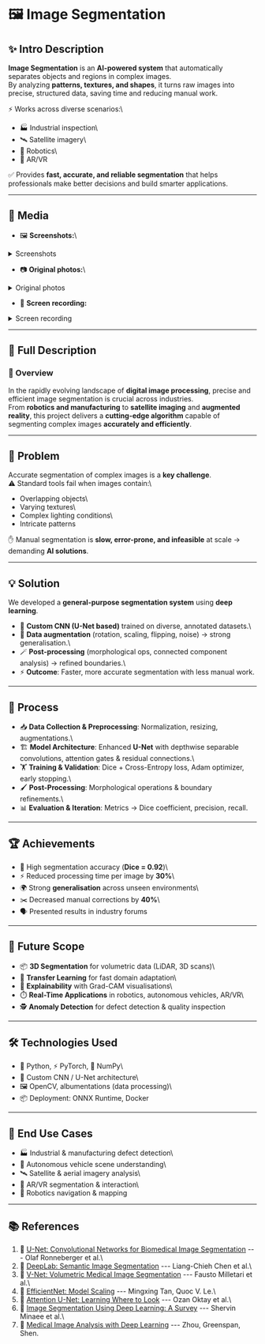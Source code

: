 # 🖼️ Image Segmentation

## ✨ Intro Description

**Image Segmentation** is an **AI-powered system** that automatically
separates objects and regions in complex images.\
By analyzing **patterns, textures, and shapes**, it turns raw images
into precise, structured data, saving time and reducing manual work.

⚡ Works across diverse scenarios:\
- 🏭 Industrial inspection\
- 🛰️ Satellite imagery\
- 🤖 Robotics\
- 🥽 AR/VR

✅ Provides **fast, accurate, and reliable segmentation** that helps
professionals make better decisions and build smarter applications.

------------------------------------------------------------------------

## 📸 Media

-   🖼️ **Screenshots:**\

<details>
    <summary>Screenshots</summary>
    <table>
        <tbody>
            <tr>
                <td><img src="./img/img-1.png" alt="image"></td>
                <td><img src="./img/img-2.png" alt="image"></td>
            </tr>
            <tr>
                <td><img src="./img/img-3.png" alt="image"></td>
                <td><img src="./img/img-4.png" alt="image"></td>
            </tr>
            <tr>
                <td><img src="./img/img-5.png" alt="image"></td>
                <td><img src="./img/img-6.png" alt="image"></td>
            </tr>
            <tr>
                <td><img src="./img/img-7.png" alt="image"></td>
                <td><img src="./img/img-8.png" alt="image"></td>
            </tr>
            <tr>
                <td><img src="./img/img-9.png" alt="image"></td>
                <td><img src="./img/img-10.png" alt="image"></td>
            </tr>
            <tr>
                <td><img src="./img/img-11.png" alt="image"></td>
                <td><img src="./img/img-12.png" alt="image"></td>
            </tr>
            <tr>
                <td><img src="./img/img-13.png" alt="image"></td>
                <td><img src="./img/img-14.png" alt="image"></td>
            </tr>
            <tr>
                <td><img src="./img/img-15.png" alt="image"></td>
                <td><img src="./img/img-16.png" alt="image"></td>
            </tr>
            <tr>
                <td><img src="./img/img-17.png" alt="image"></td>
                <td><img src="./img/img-18.png" alt="image"></td>
            </tr>
            <tr>
                <td><img src="./img/img-19.png" alt="image"></td>
                <td><img src="./img/img-20.png" alt="image"></td>
            </tr>
            <tr>
                <td><img src="./img/img-21.png" alt="image"></td>
            </tr>
        </tbody>
    </table>
</details>

-   📷 **Original photos:**\

<details>
    <summary>Original photos</summary>
    <table>
        <tbody>
            <tr>
                <td><img src="./img/img-22.jpg" alt="image"></td>
                <td><img src="./img/img-23.jpg" alt="image"></td>
            </tr>
            <tr>
                <td><img src="./img/img-24.png" alt="image"></td>
            </tr>
        </tbody>
    </table>
</details>

-   🎥 **Screen recording:** 

<details>
    <summary>Screen recording</summary>
    <table>
        <tbody>
            <tr>
                <td>
                    <video src="https://github.com/user-attachments/assets/9fd51893-a2bb-44e8-83f7-72a595ef1da9" controls preload>
                        Your browser does not support the video tag.
                    </video>
                </td>
                <td>
                    <video src="https://github.com/user-attachments/assets/d299b0f2-0cc8-4a4b-b354-06636892f32e" controls preload>
                        Your browser does not support the video tag.
                    </video>
                </td>
            </tr>
            <tr>
                <td>
                    <video src="https://github.com/user-attachments/assets/148ce412-a41a-420d-9753-d554cbcbab1a" controls preload>
                        Your browser does not support the video tag.
                    </video>
                </td>
                <td>
                    <video src="https://github.com/user-attachments/assets/144aec35-9934-40be-a795-b114a8682a16" controls preload>
                        Your browser does not support the video tag.
                    </video>
                </td>
            </tr>
        </tbody>
    </table>
</details>

------------------------------------------------------------------------

## 📜 Full Description

### 🔎 Overview

In the rapidly evolving landscape of **digital image processing**,
precise and efficient image segmentation is crucial across industries.\
From **robotics and manufacturing** to **satellite imaging** and
**augmented reality**, this project delivers a **cutting-edge
algorithm** capable of segmenting complex images **accurately and
efficiently**.

------------------------------------------------------------------------

## 🚧 Problem

Accurate segmentation of complex images is a **key challenge**.\
⚠️ Standard tools fail when images contain:\
- Overlapping objects\
- Varying textures\
- Complex lighting conditions\
- Intricate patterns

✋ Manual segmentation is **slow, error-prone, and infeasible** at scale
→ demanding **AI solutions**.

------------------------------------------------------------------------

## 💡 Solution

We developed a **general-purpose segmentation system** using **deep
learning**.

-   🧠 **Custom CNN (U-Net based)** trained on diverse, annotated
    datasets.\
-   🎨 **Data augmentation** (rotation, scaling, flipping, noise) →
    strong generalisation.\
-   🪄 **Post-processing** (morphological ops, connected component
    analysis) → refined boundaries.\
-   ⚡ **Outcome**: Faster, more accurate segmentation with less manual
    work.

------------------------------------------------------------------------

## 🔄 Process

-   📥 **Data Collection & Preprocessing**: Normalization, resizing,
    augmentations.\
-   🏗️ **Model Architecture**: Enhanced **U-Net** with depthwise
    separable convolutions, attention gates & residual connections.\
-   🏋️ **Training & Validation**: Dice + Cross-Entropy loss, Adam
    optimizer, early stopping.\
-   🖌️ **Post-Processing**: Morphological operations & boundary
    refinements.\
-   📊 **Evaluation & Iteration**: Metrics → Dice coefficient,
    precision, recall.

------------------------------------------------------------------------

## 🏆 Achievements

-   🎯 High segmentation accuracy (**Dice = 0.92**)\
-   ⚡ Reduced processing time per image by **30%**\
-   🌍 Strong **generalisation** across unseen environments\
-   ✂️ Decreased manual corrections by **40%**\
-   🗣️ Presented results in industry forums

------------------------------------------------------------------------

## 🔮 Future Scope

-   📦 **3D Segmentation** for volumetric data (LiDAR, 3D scans)\
-   🔄 **Transfer Learning** for fast domain adaptation\
-   👀 **Explainability** with Grad-CAM visualisations\
-   ⏱️ **Real-Time Applications** in robotics, autonomous vehicles,
    AR/VR\
-   🕵️ **Anomaly Detection** for defect detection & quality inspection

------------------------------------------------------------------------

## 🛠️ Technologies Used

-   🐍 Python, ⚡ PyTorch, 🔢 NumPy\
-   🧠 Custom CNN / U-Net architecture\
-   🖼️ OpenCV, albumentations (data processing)\
-   📦 Deployment: ONNX Runtime, Docker

------------------------------------------------------------------------

## 📌 End Use Cases

-   🏭 Industrial & manufacturing defect detection\
-   🚗 Autonomous vehicle scene understanding\
-   🛰️ Satellite & aerial imagery analysis\
-   🥽 AR/VR segmentation & interaction\
-   🤖 Robotics navigation & mapping

------------------------------------------------------------------------

## 📚 References

1.  📄 [U-Net: Convolutional Networks for Biomedical Image
    Segmentation](https://arxiv.org/abs/1505.04597) --- Olaf Ronneberger
    et al.\
2.  📄 [DeepLab: Semantic Image
    Segmentation](https://arxiv.org/abs/1606.00915) --- Liang-Chieh Chen
    et al.\
3.  📄 [V-Net: Volumetric Medical Image
    Segmentation](https://arxiv.org/abs/1606.04797) --- Fausto Milletari
    et al.\
4.  📄 [EfficientNet: Model Scaling](https://arxiv.org/abs/1905.11946)
    --- Mingxing Tan, Quoc V. Le.\
5.  📄 [Attention U-Net: Learning Where to
    Look](https://arxiv.org/abs/1804.03999) --- Ozan Oktay et al.\
6.  📄 [Image Segmentation Using Deep Learning: A
    Survey](https://arxiv.org/abs/2001.05566) --- Shervin Minaee et al.\
7.  📄 [Medical Image Analysis with Deep
    Learning](https://www.sciencedirect.com/science/article/pii/S136184151930113)
    --- Zhou, Greenspan, Shen.
